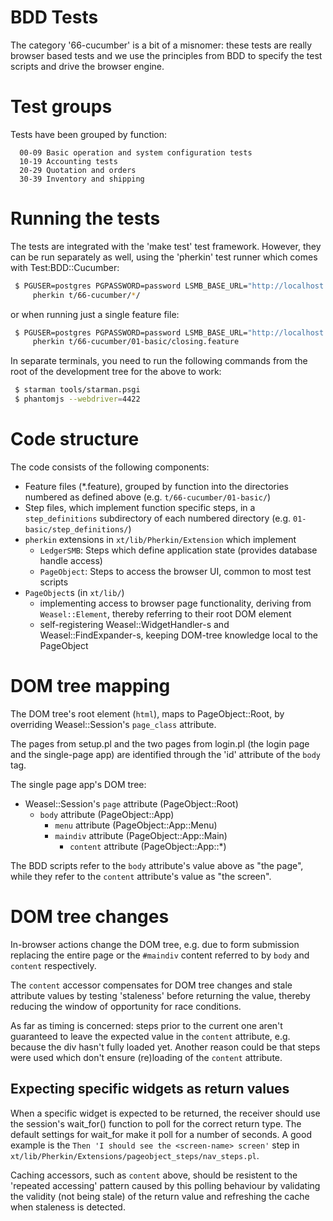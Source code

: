 
# BDD Tests

The category '66-cucumber' is a bit of a misnomer: these tests are
really browser based tests and we use the principles from BDD to
specify the test scripts and drive the browser engine.


# Test groups

Tests have been grouped by function:

```plain
  00-09 Basic operation and system configuration tests
  10-19 Accounting tests
  20-29 Quotation and orders
  30-39 Inventory and shipping
```

# Running the tests

The tests are integrated with the 'make test' test framework. However,
they can be run separately as well, using the 'pherkin' test runner
which comes with Test:BDD::Cucumber:

```sh
 $ PGUSER=postgres PGPASSWORD=password LSMB_BASE_URL="http://localhost:5000" \
     pherkin t/66-cucumber/*/
```

or when running just a single feature file:

```sh
 $ PGUSER=postgres PGPASSWORD=password LSMB_BASE_URL="http://localhost:5000" \
     pherkin t/66-cucumber/01-basic/closing.feature
```

In separate terminals, you need to run the following commands from the
root of the development tree for the above to work:

```sh
 $ starman tools/starman.psgi
 $ phantomjs --webdriver=4422
```

# Code structure

The code consists of the following components:

 * Feature files (*.feature), grouped by function into the directories
   numbered as defined above (e.g. `t/66-cucumber/01-basic/`)
 * Step files, which implement function specific steps, in a
   `step_definitions` subdirectory of each numbered directory
   (e.g. `01-basic/step_definitions/`)
 * `pherkin` extensions in `xt/lib/Pherkin/Extension` which implement
   * `LedgerSMB`: Steps which define application state (provides
     database handle access)
   * `PageObject`: Steps to access the browser UI, common to most
     test scripts
 * `PageObject`s (in `xt/lib/`)
   * implementing access to browser page
     functionality, deriving from `Weasel::Element`, thereby referring
     to their root DOM element
   * self-registering Weasel::WidgetHandler-s and Weasel::FindExpander-s,
     keeping DOM-tree knowledge local to the PageObject

# DOM tree mapping

The DOM tree's root element (`html`), maps to PageObject::Root, by
overriding Weasel::Session's `page_class` attribute.

The pages from setup.pl and the two pages from login.pl (the login page
and the single-page app) are identified through the 'id' attribute of the
`body` tag.

The single page app's DOM tree:

  * Weasel::Session's `page` attribute (PageObject::Root)
    * `body` attribute (PageObject::App)
      * `menu` attribute (PageObject::App::Menu)
      * `maindiv` attribute (PageObject::App::Main)
        * `content` attribute (PageObject::App::*)

The BDD scripts refer to the `body` attribute's value above as
"the page", while they refer to the `content` attribute's value as
"the screen".

# DOM tree changes

In-browser actions change the DOM tree, e.g. due to form submission
replacing the entire page or the `#maindiv` content referred to
by `body` and `content` respectively.

The `content` accessor compensates for DOM tree changes and stale
attribute values by testing 'staleness' before returning the value,
thereby reducing the window of opportunity for race conditions.

As far as timing is concerned: steps prior to the current one aren't
guaranteed to leave the expected value in the `content` attribute,
e.g. because the div hasn't fully loaded yet. Another reason could be
that steps were used which don't ensure (re)loading of the `content`
attribute.

## Expecting specific widgets as return values

When a specific widget is expected to be returned, the receiver should
use the session's wait_for() function to poll for the correct return
type. The default settings for wait_for make it poll for a number of
seconds.  A good example is the `Then 'I should see the <screen-name>
screen'` step in `xt/lib/Pherkin/Extensions/pageobject_steps/nav_steps.pl`.

Caching accessors, such as `content` above, should be resistent to the
'repeated accessing' pattern caused by this polling behaviour by validating
the validity (not being stale) of the return value and refreshing the
cache when staleness is detected.

